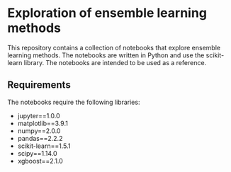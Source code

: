 # Exploration of ensemble learning methods
This repository contains a collection of notebooks that explore ensemble learning methods. The notebooks are written in Python and use the scikit-learn library. The notebooks are intended to be used as a reference.

## Requirements
The notebooks require the following libraries:
- jupyter==1.0.0
- matplotlib==3.9.1
- numpy==2.0.0
- pandas==2.2.2
- scikit-learn==1.5.1
- scipy==1.14.0
- xgboost==2.1.0